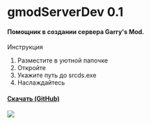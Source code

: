 # gmodServerDev 0.1
#### Помощник в создании сервера Garry's Mod.
Инструкция
1. Разместите в уютной папочке
2. Откройте
3. Укажите путь до srcds.exe
4. Наслаждайтесь
#### [Скачать (GitHub)](https://github.com/REALalphas/gmod-server-dev/releases/download/latest/gmodServerDev.exe)
![](https://cdn.discordapp.com/attachments/698548894144921634/848725025031716915/unknown.png)
